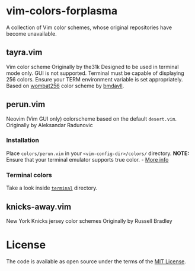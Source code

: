 # vim-colors-forplasma
A collection of Vim color schemes, whose original repositories have become unavailable.

## tayra.vim
Vim color scheme
Originally by the31k
Designed to be used in terminal mode only. GUI is not supported.
Terminal must be capable of displaying 256 colors. Ensure your TERM environment variable is set appropriately.
Based on [wombat256](https://github.com/vim-scripts/wombat256.vim) color scheme by [bmdavll](https://github.com/bmdavll).

## perun.vim
Neovim (Vim GUI only) colorscheme based on the default `desert.vim`.
Originally by Aleksandar Radunovic
### Installation
Place `colors/perun.vim` in your `<vim-config-dir>/colors/` directory.
**NOTE:** Ensure that your terminal emulator supports true color. - [More info](https://github.com/neovim/neovim/wiki/FAQ#how-can-i-use-true-color-in-the-terminal)
### Terminal colors
Take a look inside [`terminal`](https://github.com/aradunovic/perun.vim/tree/master/terminal) directory.

## knicks-away.vim
New York Knicks jersey color schemes
Originally by Russell Bradley

# License
The code is available as open source under the terms of the
[MIT License](https://opensource.org/licenses/MIT).

